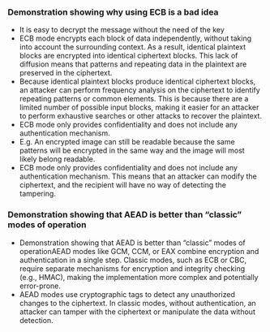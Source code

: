 ### Demonstration showing why using ECB is a bad idea

- It is easy to decrypt the message without the need of the key
- ECB mode encrypts each block of data independently, without taking into account the surrounding context. As a result, identical plaintext blocks are encrypted into identical ciphertext blocks. This lack of diffusion means that patterns and repeating data in the plaintext are preserved in the ciphertext.
- Because identical plaintext blocks produce identical ciphertext blocks, an attacker can perform frequency analysis on the ciphertext to identify repeating patterns or common elements. This is because there are a limited number of possible input blocks, making it easier for an attacker to perform exhaustive searches or other attacks to recover the plaintext.
- ECB mode only provides confidentiality and does not include any authentication mechanism.
- E.g. An encrypted image can still be readable because the same patterns will be encrypted in the same way and the image will most likely belong readable.
- ECB mode only provides confidentiality and does not include any authentication mechanism. This means that an attacker can modify the ciphertext, and the recipient will have no way of detecting the tampering.


### Demonstration showing that AEAD is better than “classic” modes of operation

- Demonstration showing that AEAD is better than “classic” modes of operationAEAD modes like GCM, CCM, or EAX combine encryption and authentication in a single step. Classic modes, such as ECB or CBC, require separate mechanisms for encryption and integrity checking (e.g., HMAC), making the implementation more complex and potentially error-prone.
- AEAD modes use cryptographic tags to detect any unauthorized changes to the ciphertext. In classic modes, without authentication, an attacker can tamper with the ciphertext or manipulate the data without detection.





